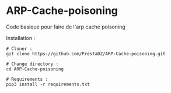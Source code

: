 # ARP-Cache-poisoning

Code basique pour faire de l'arp cache poisoning 

Installation :
```
# Cloner :
git clone https://github.com/PrestaDZ/ARP-Cache-poisoning.git

# Change directory :
cd ARP-Cache-poisoning

# Requirements :
pip3 install -r requirements.txt
```
